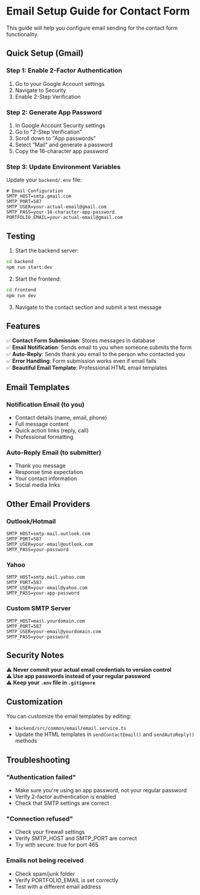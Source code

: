 # Email Setup Guide for Contact Form

This guide will help you configure email sending for the contact form functionality.

## Quick Setup (Gmail)

### Step 1: Enable 2-Factor Authentication

1. Go to your Google Account settings
2. Navigate to Security
3. Enable 2-Step Verification

### Step 2: Generate App Password

1. In Google Account Security settings
2. Go to "2-Step Verification"
3. Scroll down to "App passwords"
4. Select "Mail" and generate a password
5. Copy the 16-character app password

### Step 3: Update Environment Variables

Update your `backend/.env` file:

```env
# Email Configuration
SMTP_HOST=smtp.gmail.com
SMTP_PORT=587
SMTP_USER=your-actual-email@gmail.com
SMTP_PASS=your-16-character-app-password
PORTFOLIO_EMAIL=your-actual-email@gmail.com
```

## Testing

1. Start the backend server:

```bash
cd backend
npm run start:dev
```

2. Start the frontend:

```bash
cd frontend
npm run dev
```

3. Navigate to the contact section and submit a test message

## Features

✅ **Contact Form Submission**: Stores messages in database  
✅ **Email Notification**: Sends email to you when someone submits the form  
✅ **Auto-Reply**: Sends thank you email to the person who contacted you  
✅ **Error Handling**: Form submission works even if email fails  
✅ **Beautiful Email Template**: Professional HTML email templates

## Email Templates

### Notification Email (to you)

- Contact details (name, email, phone)
- Full message content
- Quick action links (reply, call)
- Professional formatting

### Auto-Reply Email (to submitter)

- Thank you message
- Response time expectation
- Your contact information
- Social media links

## Other Email Providers

### Outlook/Hotmail

```env
SMTP_HOST=smtp-mail.outlook.com
SMTP_PORT=587
SMTP_USER=your-email@outlook.com
SMTP_PASS=your-password
```

### Yahoo

```env
SMTP_HOST=smtp.mail.yahoo.com
SMTP_PORT=587
SMTP_USER=your-email@yahoo.com
SMTP_PASS=your-app-password
```

### Custom SMTP Server

```env
SMTP_HOST=mail.yourdomain.com
SMTP_PORT=587
SMTP_USER=your-email@yourdomain.com
SMTP_PASS=your-password
```

## Security Notes

⚠️ **Never commit your actual email credentials to version control**  
⚠️ **Use app passwords instead of your regular password**  
⚠️ **Keep your `.env` file in `.gitignore`**

## Customization

You can customize the email templates by editing:

- `backend/src/common/email/email.service.ts`
- Update the HTML templates in `sendContactEmail()` and `sendAutoReply()` methods

## Troubleshooting

### "Authentication failed"

- Make sure you're using an app password, not your regular password
- Verify 2-factor authentication is enabled
- Check that SMTP settings are correct

### "Connection refused"

- Check your firewall settings
- Verify SMTP_HOST and SMTP_PORT are correct
- Try with secure: true for port 465

### Emails not being received

- Check spam/junk folder
- Verify PORTFOLIO_EMAIL is set correctly
- Test with a different email address
